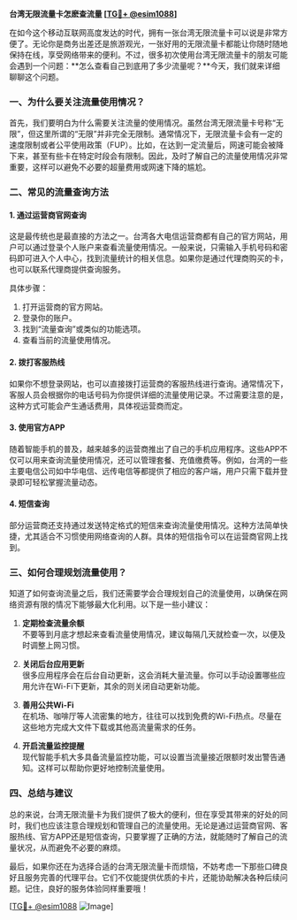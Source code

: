 **台湾无限流量卡怎麽查流量 [[TG💪+ @esim1088](https://t.me/s/esim1088)]**

在如今这个移动互联网高度发达的时代，拥有一张台湾无限流量卡可以说是非常方便了。无论你是商务出差还是旅游观光，一张好用的无限流量卡都能让你随时随地保持在线，享受网络带来的便利。不过，很多初次使用台湾无限流量卡的朋友可能会遇到一个问题：**怎么查看自己到底用了多少流量呢？**今天，我们就来详细聊聊这个问题。

### 一、为什么要关注流量使用情况？

首先，我们要明白为什么需要关注流量的使用情况。虽然台湾无限流量卡号称“无限”，但这里所谓的“无限”并非完全无限制。通常情况下，无限流量卡会有一定的速度限制或者公平使用政策（FUP）。比如，在达到一定流量后，网速可能会被降下来，甚至有些卡在特定时段会有限制。因此，及时了解自己的流量使用情况非常重要，这样可以避免不必要的超量费用或网速下降的尴尬。

### 二、常见的流量查询方法

#### 1. **通过运营商官网查询**
这是最传统也是最直接的方法之一。台湾各大电信运营商都有自己的官方网站，用户可以通过登录个人账户来查看流量使用情况。一般来说，只需输入手机号码和密码即可进入个人中心，找到流量统计的相关信息。如果你是通过代理商购买的卡，也可以联系代理商提供查询服务。

具体步骤：
1. 打开运营商的官方网站。
2. 登录你的账户。
3. 找到“流量查询”或类似的功能选项。
4. 查看当前的流量使用情况。

#### 2. **拨打客服热线**
如果你不想登录网站，也可以直接拨打运营商的客服热线进行查询。通常情况下，客服人员会根据你的电话号码为你提供详细的流量使用记录。不过需要注意的是，这种方式可能会产生通话费用，具体视运营商而定。

#### 3. **使用官方APP**
随着智能手机的普及，越来越多的运营商推出了自己的手机应用程序。这些APP不仅可以用来查询流量使用情况，还可以管理套餐、充值缴费等。例如，台湾的一些主要电信公司如中华电信、远传电信等都提供了相应的客户端，用户只需下载并登录即可轻松掌握流量动态。

#### 4. **短信查询**
部分运营商还支持通过发送特定格式的短信来查询流量使用情况。这种方法简单快捷，尤其适合不习惯使用网络查询的人群。具体的短信指令可以在运营商官网上找到。

### 三、如何合理规划流量使用？

知道了如何查询流量之后，我们还需要学会合理规划自己的流量使用，以确保在网络资源有限的情况下能够最大化利用。以下是一些小建议：

1. **定期检查流量余额**  
   不要等到月底才想起来查看流量使用情况，建议每隔几天就检查一次，以便及时调整上网习惯。

2. **关闭后台应用更新**  
   很多应用程序会在后台自动更新，这会消耗大量流量。你可以手动设置哪些应用允许在Wi-Fi下更新，其余的则关闭自动更新功能。

3. **善用公共Wi-Fi**  
   在机场、咖啡厅等人流密集的地方，往往可以找到免费的Wi-Fi热点。尽量在这些地方完成大文件下载或其他高流量需求的任务。

4. **开启流量监控提醒**  
   现代智能手机大多具备流量监控功能，可以设置当流量接近限额时发出警告通知。这样可以帮助你更好地控制流量使用。

### 四、总结与建议

总的来说，台湾无限流量卡为我们提供了极大的便利，但在享受其带来的好处的同时，我们也应该注意合理规划和管理自己的流量使用。无论是通过运营商官网、客服热线、官方APP还是短信查询，只要掌握了正确的方法，就能随时了解自己的流量状况，从而避免不必要的麻烦。

最后，如果你还在为选择合适的台湾无限流量卡而烦恼，不妨考虑一下那些口碑良好且服务完善的代理平台。它们不仅能提供优质的卡片，还能协助解决各种后续问题。记住，良好的服务体验同样重要哦！

[[TG💪+ @esim1088](https://t.me/s/esim1088) ![Image](https://i.postimg.cc/4NQfJmqS/Snipaste-2025-05-13-00-14-12.png)]